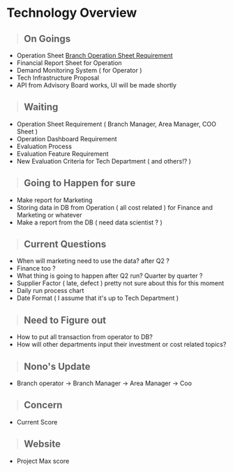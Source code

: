 # Technology Overview

> ## On Goings

- Operation Sheet [Branch Operation Sheet Requirement](https://docs.google.com/document/d/1lSovFspmEAce3sJZb8Hy_a_efFmiLYOCWUaFuq9giRs/edit)
- Financial Report Sheet for Operation
- Demand Monitoring System ( for Operator )
- Tech Infrastructure Proposal
- API from Advisory Board works, UI will be made shortly

> ## Waiting

- Operation Sheet Requirement ( Branch Manager, Area Manager, COO Sheet )
- Operation Dashboard Requirement
- Evaluation Process
- Evaluation Feature Requirement
- New Evaluation Criteria for Tech Department ( and others!? )

> ## Going to Happen for sure

- Make report for Marketing
- Storing data in DB from Operation ( all cost related ) for Finance and Marketing or whatever
- Make a report from the DB ( need data scientist ? )

> ## Current Questions

- When will marketing need to use the data? after Q2 ?
- Finance too ?
- What thing is going to happen after Q2 run? Quarter by quarter ?
- Supplier Factor ( late, defect ) pretty not sure about this for this moment
- Daily run process chart
- Date Format ( I assume that it's up to Tech Department )

> ## Need to Figure out

- How to put all transaction from operator to DB?
- How will other departments input their investment or cost related topics?

> ## Nono's Update

- Branch operator -> Branch Manager -> Area Manager -> Coo

> ## Concern

- Current Score

> ## Website

- Project Max score
